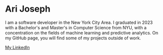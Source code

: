 # Ari Joseph
I am a software developer in the New York City Area. I graduated in 2023 with a Bachelor's and Master's in Computer Science from NYU, with a concentration on the fields of machine learning and predictive analytics. On my GitHub page, you will find some of my projects outside of work. 

[My LinkedIn](https://www.linkedin.com/in/ari-josephk/)
